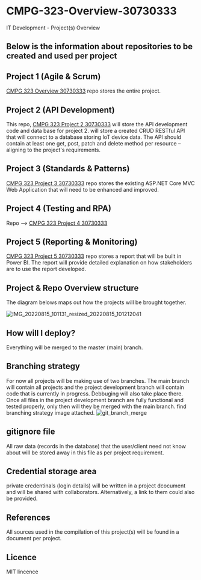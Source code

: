 # CMPG-323-Overview-30730333
IT Development - Project(s) Overview

## Below is the information about repositories to be created and used per project


## Project 1 (Agile & Scrum)
  [CMPG 323 Overview 30730333](https://github.com/Tlloyd072/CMPG-323-Overview-30730333.git) repo stores the entire project.
  
## Project 2 (API Development)
  This repo, [CMPG 323 Project 2 30730333](https://github.com/Tlloyd072/CMPG-323-Project-2-30730333.git) will store the API development code and data base for project 2. will store a created CRUD RESTful API that will connect to a database storing IoT device data. The API should contain at least one get, post, patch and delete method per resource – aligning to the project's requirements.
  
## Project 3 (Standards & Patterns)
  [CMPG 323 Project 3 30730333](https://github.com/Tlloyd072/CMPG-323-Project-3-30730333.git) repo stores the existing ASP.NET Core MVC Web Application that will need
to be enhanced and improved.
  
 ## Project 4 (Testing and RPA)
  Repo --> [CMPG 323 Project 4 30730333](https://github.com/Tlloyd072/CMPG-323-Project-4-30730333.git)
  
 ## Project 5 (Reporting & Monitoring)
 [CMPG 323 Project 5 30730333](https://github.com/Tlloyd072/CMPG-323-Project-5-30730333.git) repo stores a report that will be built in Power BI. The report will provide detailed explanation on how stakeholders are to use the report developed.

  
 ## Project & Repo Overview structure
 The diagram belows maps out how the projects will be brought together.
 
 ![IMG_20220815_101131_resized_20220815_101212041](https://user-images.githubusercontent.com/72937027/184672261-9235edff-bac5-455a-9662-506ce8a3f9dd.jpg)

  ## How will I deploy?
  Everything will be merged to the master (main) branch.
  
  ## Branching strategy
  For now all projects will be making use of two branches. The main branch will contain all projects and the project development branch will contain code that is currently in progress. Debbuging will also take place there. Once all files in the project development branch are fully functional and tested properly, only then will they be merged with the main branch. find branching strategy image attached. ![git_branch_merge](https://user-images.githubusercontent.com/72937027/184686605-b1e8e28c-8eba-4066-9677-cd446d9cf394.png)

  
  ## gitignore file
  All raw data (records in the database) that the user/client need not know about will be stored away in this file as per project requirement.
  
  ## Credential storage area
  private credentinals (login details) will be written in a project dcocument and will be shared with collaborators. Alternatively, a link to them could also be provided.
  
  ## References
  All sources used in the compilation of this project(s) will be found in a document per project.
  
  ## Licence
  MIT lincence 
